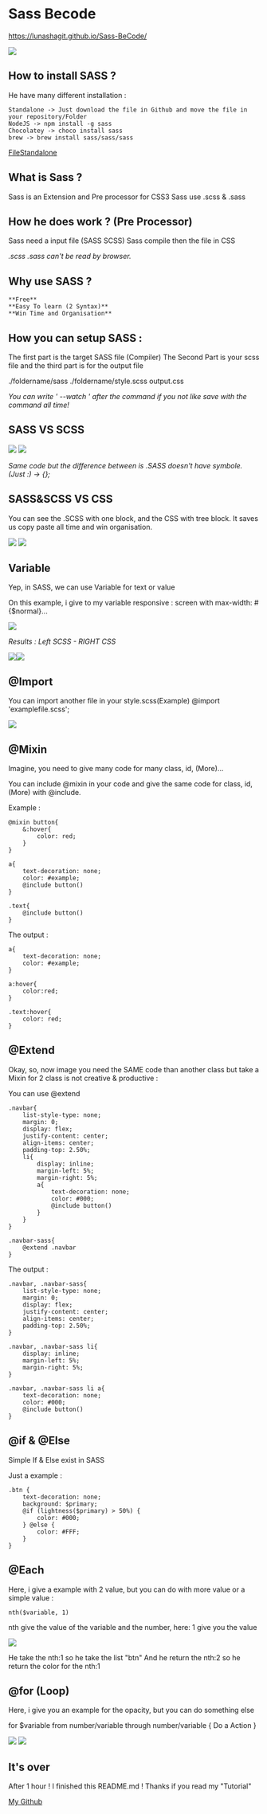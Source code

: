 Sass Becode
===========

https://lunashagit.github.io/Sass-BeCode/

![](img/sass.svg)

## How to install SASS ?

He have many different installation :

    Standalone -> Just download the file in Github and move the file in your repository/Folder
    NodeJS -> npm install -g sass
    Chocolatey -> choco install sass
    brew -> brew install sass/sass/sass

[FileStandalone](https://github.com/sass/dart-sass/releases)
## What is Sass ?

Sass is an Extension and Pre processor for CSS3
Sass use .scss & .sass

## How he does work ? (Pre Processor)
Sass need a input file (SASS SCSS)
Sass compile then the file in CSS

_.scss .sass can't be read by browser._

## Why use SASS ?
    **Free**
    **Easy To learn (2 Syntax)**
    **Win Time and Organisation**

## How you can setup SASS :
The first part is the target SASS file (Compiler)
The Second Part is your scss file
and the third part is for the output file

./foldername/sass ./foldername/style.scss output.css 

_You can write ' --watch ' after the command if you not like save with the command all time!_

## SASS VS SCSS

![](img/sassCode.png) ![](img/scssCode.png)

_Same code but the difference between is .SASS doesn't have symbole. (Just :) -> {};_

## SASS&SCSS VS CSS 

You can see the .SCSS with one block, and the CSS with tree block. It saves us copy paste all time and win organisation.

![](img/sassCode.png) ![](img/cssCode.png)


## Variable

Yep, in SASS, we can use Variable for text or value

On this example, i give to my variable responsive : screen with max-width: #{$normal}...

![](img/variableCode.png)

_Results :_
_Left SCSS - RIGHT CSS_

![](img/variableCodeScss.png)![](img/variableCodeCss.png)

## @Import

You can import another file in your style.scss(Example)
    @import 'examplefile.scss';

![](img/importCode.png)

## @Mixin

Imagine, you need to give many code for many class, id, (More)...

You can include @mixin in your code and give the same code for class, id, (More) with @include.

Example : 

    @mixin button{
        &:hover{
            color: red;
        }
    }

    a{
        text-decoration: none;
        color: #example;
        @include button()
    }

    .text{
        @include button()
    }

The output :

    a{
        text-decoration: none;
        color: #example;
    }

    a:hover{
        color:red;
    }

    .text:hover{
        color: red;
    }

## @Extend

Okay, so, now image you need the SAME code than another class but take a Mixin for 2 class is not creative & productive :

You can use @extend

    .navbar{
        list-style-type: none;
        margin: 0;
        display: flex;
        justify-content: center;
        align-items: center;
        padding-top: 2.50%;
        li{
            display: inline;
            margin-left: 5%;
            margin-right: 5%;
            a{
                text-decoration: none;
                color: #000;
                @include button()
            }
        }
    }

    .navbar-sass{
        @extend .navbar
    }

The output :

    .navbar, .navbar-sass{
        list-style-type: none;
        margin: 0;
        display: flex;
        justify-content: center;
        align-items: center;
        padding-top: 2.50%;
    }

    .navbar, .navbar-sass li{
        display: inline;
        margin-left: 5%;
        margin-right: 5%;
    }

    .navbar, .navbar-sass li a{
        text-decoration: none;
        color: #000;
        @include button()
    }

## @if & @Else

Simple If & Else exist in SASS

Just a example :

    .btn {
        text-decoration: none;
        background: $primary;
        @if (lightness($primary) > 50%) {
            color: #000;
        } @else {
            color: #FFF;
        }
    }

## @Each

Here, i give a example with 2 value, but you can do with more value or a simple value :
    
    nth($variable, 1)

nth give the value of the variable and the number, here: 1 give you the value

![](img/eachCode.png)

He take the nth:1 so he take the list "btn"
And he return the nth:2 so he return the color for the nth:1

## @for (Loop)

Here, i give you an example for the opacity, but you can do something else

for $variable from number/variable through number/variable {
    Do a Action
} 

![](img/forCode.png)
![](img/forHTMLCode.png)

## It's over

After 1 hour ! I finished this README.md ! Thanks if you read my "Tutorial"

[My Github](https://github.com/LunashaGit)
